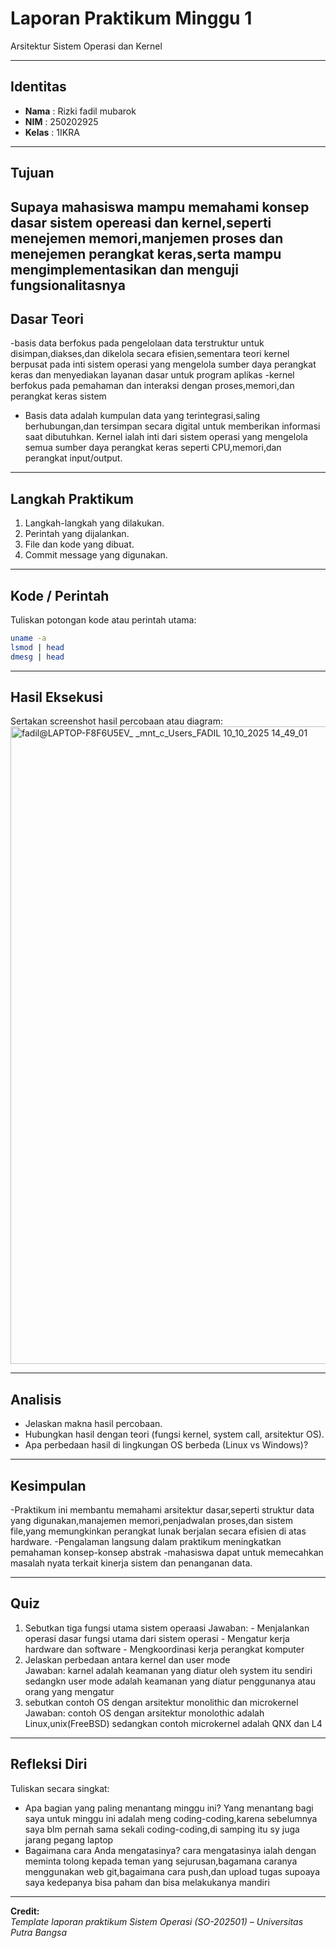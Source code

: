 
# Laporan Praktikum Minggu 1
Arsitektur Sistem Operasi dan Kernel

---

## Identitas
- **Nama**  : Rizki fadil mubarok  
- **NIM**   : 250202925 
- **Kelas** : 1IKRA

---

## Tujuan  
Supaya mahasiswa mampu memahami konsep dasar sistem opereasi dan kernel,seperti menejemen memori,manjemen proses
dan menejemen perangkat keras,serta mampu mengimplementasikan dan menguji fungsionalitasnya
---

## Dasar Teori
-basis data berfokus pada pengelolaan data terstruktur untuk disimpan,diakses,dan dikelola secara efisien,sementara teori kernel berpusat pada inti sistem       operasi yang mengelola sumber daya perangkat keras dan menyediakan layanan dasar untuk program aplikas
-kernel berfokus pada pemahaman dan interaksi dengan proses,memori,dan perangkat keras sistem
- Basis data adalah kumpulan data yang terintegrasi,saling berhubungan,dan tersimpan secara digital untuk memberikan informasi saat dibutuhkan. 
  Kernel ialah inti dari sistem operasi yang mengelola semua sumber daya perangkat keras seperti CPU,memori,dan perangkat input/output.
---

## Langkah Praktikum
1. Langkah-langkah yang dilakukan.  
2. Perintah yang dijalankan.  
3. File dan kode yang dibuat.  
4. Commit message yang digunakan.

---

## Kode / Perintah
Tuliskan potongan kode atau perintah utama:
```bash
uname -a
lsmod | head
dmesg | head
```

---

## Hasil Eksekusi
Sertakan screenshot hasil percobaan atau diagram:
<img width="1920" height="1020" alt="fadil@LAPTOP-F8F6U5EV_ _mnt_c_Users_FADIL 10_10_2025 14_49_01" src="https://github.com/user-attachments/assets/0ae6c232-9dff-4ad2-abea-cd1dfe631665" />


---

## Analisis
- Jelaskan makna hasil percobaan.  
- Hubungkan hasil dengan teori (fungsi kernel, system call, arsitektur OS).  
- Apa perbedaan hasil di lingkungan OS berbeda (Linux vs Windows)?  

---

## Kesimpulan
-Praktikum ini membantu memahami arsitektur dasar,seperti struktur data yang digunakan,manajemen memori,penjadwalan proses,dan sistem file,yang memungkinkan   perangkat lunak berjalan secara efisien di atas hardware.
-Pengalaman langsung dalam praktikum meningkatkan pemahaman konsep-konsep abstrak 
-mahasiswa dapat untuk memecahkan masalah nyata terkait kinerja sistem dan penanganan data.


---

## Quiz
1. Sebutkan tiga fungsi utama sistem operaasi 
   Jawaban: - Menjalankan operasi dasar fungsi utama dari sistem operasi
            - Mengatur kerja hardware dan software
            - Mengkoordinasi kerja perangkat komputer
3. Jelaskan perbedaan antara kernel dan user mode   
   Jawaban: karnel adalah keamanan yang diatur oleh system itu sendiri
            sedangkn user mode adalah keamanan yang diatur penggunanya atau orang yang mengatur
5. sebutkan contoh OS dengan arsitektur monolithic dan microkernel  
   Jawaban: contoh OS dengan arsitektur monolothic adalah Linux,unix(FreeBSD)
            sedangkan contoh microkernel adalah QNX dan L4

---

## Refleksi Diri
Tuliskan secara singkat:
- Apa bagian yang paling menantang minggu ini?
   Yang menantang bagi saya untuk minggu ini adalah meng coding-coding,karena sebelumnya saya
   blm pernah sama sekali coding-coding,di samping itu sy juga jarang pegang laptop  
- Bagaimana cara Anda mengatasinya?
  cara mengatasinya ialah dengan meminta tolong kepada teman yang sejurusan,bagamana caranya menggunakan web git,bagaimana cara push,dan upload tugas
  supoaya saya kedepanya bisa paham dan bisa melakukanya mandiri

---

**Credit:**  
_Template laporan praktikum Sistem Operasi (SO-202501) – Universitas Putra Bangsa_
